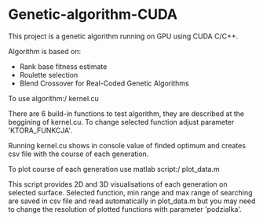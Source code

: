 # Genetic-algorithm-CUDA
This project is a genetic algorithm running on GPU using CUDA C/C++.

Algorithm is based on:
- Rank base fitness estimate
- Roulette selection
- Blend Crossover for Real-Coded Genetic Algorithms

To use algorithm:/
  kernel.cu

There are 6 build-in functions to test algorithm, they are described at the beggining of kernel.cu. To change selected function adjust parameter 'KTORA_FUNKCJA'.

Running kernel.cu shows in console value of finded optimum and creates csv file with the course of each generation.

To plot course of each generation use matlab script:/
  plot_data.m
  
This script provides 2D and 3D visualisations of each generation on selected surface.
Selected function, min range and max range of searching are saved in csv file and read automatically in plot_data.m but you may need to change the resolution of plotted functions with parameter 'podzialka'.
 
